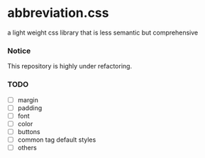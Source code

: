 # abbreviation.css
a light weight css library that is less semantic but comprehensive

### Notice
This repository is highly under refactoring.

### TODO
- [ ] margin
- [ ] padding
- [ ] font
- [ ] color
- [ ] buttons
- [ ] common tag default styles
- [ ] others
